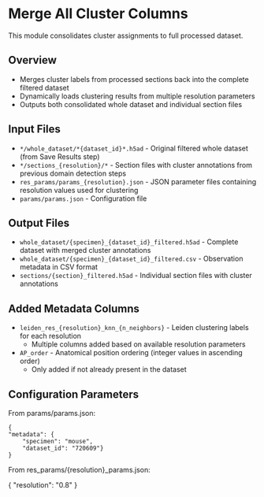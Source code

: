 # Merge All Cluster Columns

This module consolidates cluster assignments to full processed dataset. 

## Overview
- Merges cluster labels from processed sections back into the complete filtered dataset
- Dynamically loads clustering results from multiple resolution parameters
- Outputs both consolidated whole dataset and individual section files

## Input Files
- `*/whole_dataset/*{dataset_id}*.h5ad` - Original filtered whole dataset (from Save Results step)
- `*/sections_{resolution}/*` - Section files with cluster annotations from previous domain detection steps
- `res_params/params_{resolution}.json` - JSON parameter files containing resolution values used for clustering
- `params/params.json` - Configuration file

## Output Files
- `whole_dataset/{specimen}_{dataset_id}_filtered.h5ad` - Complete dataset with merged cluster annotations
- `whole_dataset/{specimen}_{dataset_id}_filtered.csv` - Observation metadata in CSV format
- `sections/{section}_filtered.h5ad` - Individual section files with cluster annotations

## Added Metadata Columns
- `leiden_res_{resolution}_knn_{n_neighbors}` - Leiden clustering labels for each resolution
  - Multiple columns added based on available resolution parameters
- `AP_order` - Anatomical position ordering (integer values in ascending order)
  - Only added if not already present in the dataset

## Configuration Parameters

From params/params.json:

    {
    "metadata": {
        "specimen": "mouse",
        "dataset_id": "720609"}
    }

From res_params/{resolution}_params.json:

{
    "resolution": "0.8"
}

